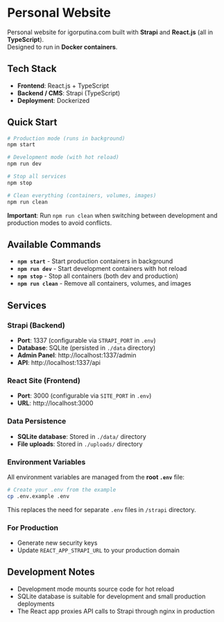 # Personal Website

Personal website for igorputina.com built with **Strapi** and **React.js** (all in **TypeScript**).  
Designed to run in **Docker containers**.

## Tech Stack

- **Frontend**: React.js + TypeScript  
- **Backend / CMS**: Strapi (TypeScript)  
- **Deployment**: Dockerized

## Quick Start

```bash
# Production mode (runs in background)
npm start

# Development mode (with hot reload)
npm run dev

# Stop all services
npm stop

# Clean everything (containers, volumes, images)
npm run clean
```

**Important**: Run `npm run clean` when switching between development and production modes to avoid conflicts.

## Available Commands

- **`npm start`** - Start production containers in background
- **`npm run dev`** - Start development containers with hot reload
- **`npm stop`** - Stop all containers (both dev and production)
- **`npm run clean`** - Remove all containers, volumes, and images

## Services

### Strapi (Backend)
- **Port**: 1337 (configurable via `STRAPI_PORT` in `.env`)
- **Database**: SQLite (persisted in `./data` directory)
- **Admin Panel**: http://localhost:1337/admin
- **API**: http://localhost:1337/api

### React Site (Frontend)
- **Port**: 3000 (configurable via `SITE_PORT` in `.env`)
- **URL**: http://localhost:3000

### Data Persistence
- **SQLite database**: Stored in `./data/` directory
- **File uploads**: Stored in `./uploads/` directory

### Environment Variables

All environment variables are managed from the **root `.env`** file:

```bash
# Create your .env from the example
cp .env.example .env
```

This replaces the need for separate `.env` files in `/strapi` directory.

### For Production
- Generate new security keys
- Update `REACT_APP_STRAPI_URL` to your production domain

## Development Notes

- Development mode mounts source code for hot reload
- SQLite database is suitable for development and small production deployments
- The React app proxies API calls to Strapi through nginx in production
